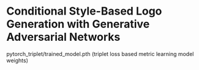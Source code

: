 # Conditional Style-Based Logo Generation with Generative Adversarial Networks

pytorch_triplet/trained_model.pth
(triplet loss based metric learning model weights)

